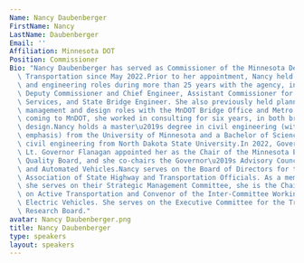 ```yaml
---
Name: Nancy Daubenberger
FirstName: Nancy
LastName: Daubenberger
Email: ''
Affiliation: Minnesota DOT
Position: Commissioner
Bio: "Nancy Daubenberger has served as Commissioner of the Minnesota Department of\
  \ Transportation since May 2022.Prior to her appointment, Nancy held several leadership\
  \ and engineering roles during more than 25 years with the agency, including as\
  \ Deputy Commissioner and Chief Engineer, Assistant Commissioner for Engineering\
  \ Services, and State Bridge Engineer. She also previously held planning, project\
  \ management and design roles with the MnDOT Bridge Office and Metro District. Before\
  \ coming to MnDOT, she worked in consulting for six years, in both bridge and road\
  \ design.Nancy holds a master\u2019s degree in civil engineering (with a structural\
  \ emphasis) from the University of Minnesota and a Bachelor of Science degree in\
  \ civil engineering from North Dakota State University.In 2022, Governor Walz and\
  \ Lt. Governor Flanagan appointed her as the Chair of the Minnesota Environmental\
  \ Quality Board, and she co-chairs the Governor\u2019s Advisory Council on Connected\
  \ and Automated Vehicles.Nancy serves on the Board of Directors for the American\
  \ Association of State Highway and Transportation Officials. As a member of AASHTO,\
  \ she serves on their Strategic Management Committee, she is the Chair for the Council\
  \ on Active Transportation and Convenor of the Inter-Committee Working Group on\
  \ Electric Vehicles. She serves on the Executive Committee for the Transportation\
  \ Research Board."
avatar: Nancy Daubenberger.png
title: Nancy Daubenberger
type: speakers
layout: speakers
---
```

